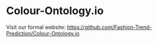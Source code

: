 # Colour-Ontology.io
Visit our formal website: https://github.com/Fashion-Trend-Prediction/Colour-Ontology.io
